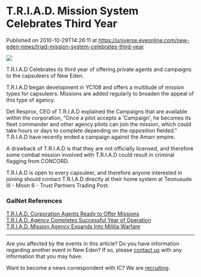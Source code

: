 # T.R.I.A.D. Mission System Celebrates Third Year
Published on 2010-10-29T14:26:11 at https://universe.eveonline.com/new-eden-news/triad-mission-system-celebrates-third-year

![](http://www.eve-ic.net/media/assets/icarticlebanner.png)  
  
T.R.I.A.D Celebrates its third year of offering private agents and campaigns to the capsuleers of New Eden.  
  
T.R.I.A.D began development in YC108 and offers a multitude of mission types for capsuleers. Missions are added regularly to broaden the appeal of this type of agency.  
  
Det Resprox, CEO of T.R.I.A.D explained the Campaigns that are available within the corporation, "Once a pilot accepts a 'Campaign', he becomes its fleet commander and other agency pilots can join the mission, which could take hours or days to complete depending on the opposition fielded." T.R.I.A.D have recently ended a campaign against the Amarr empire.  
  
A drawback of T.R.I.A.D is that they are not officially licensed, and therefore some combat mission involved with T.R.I.A.D could result in criminal flagging from CONCORD.  
  
T.R.I.A.D is open to every capsuleer, and therefore anyone interested in joining should contact T.R.I.A.D directly at their home system at Teonusude III - Moon 6 - Trust Partners Trading Post.

### GalNet References

[T.R.I.A.D. Corporation Agents Ready to Offer Missions](http://www.eveonline.com/news.asp?a=single&nid=1923&tid=3)  
[T.R.I.A.D. Agency Completes Successful Year of Operation](http://www.eveonline.com/news.asp?a=single&nid=3286&tid=7)  
[T.R.I.A.D. Mission Agency Expands Into Militia Warfare](http://www.eveonline.com/news.asp?a=single&nid=3824&tid=7)

* * *

Are you affected by the events in this article? Do you have information regarding another event in New Eden? If so, please [contact us](http://www.eveonline.com/news.asp?a=submitrp) with any information that you may have.  
  
Want to become a news correspondent with IC? We are [recruiting](http://www.eveonline.com/isd.asp).
